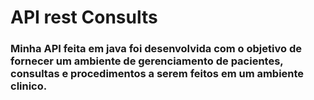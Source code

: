 # API rest Consults

### Minha API feita em java foi desenvolvida com o objetivo de fornecer um ambiente de gerenciamento de pacientes, consultas e procedimentos a serem feitos em um ambiente clinico.
